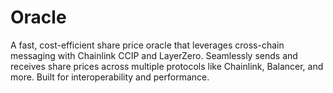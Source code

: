 # Oracle
A fast, cost-efficient share price oracle that leverages cross-chain messaging with Chainlink CCIP and LayerZero. Seamlessly sends and receives share prices across multiple protocols like Chainlink, Balancer, and more. Built for interoperability and performance.
